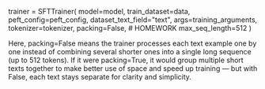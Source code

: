trainer = SFTTrainer(
    model=model,
    train_dataset=data,
    peft_config=peft_config,
    dataset_text_field="text",
    args=training_arguments,
    tokenizer=tokenizer,
    packing=False, # HOMEWORK
    max_seq_length=512
)


Here, packing=False means the trainer processes each text example one by one instead of combining several shorter ones into a single long sequence (up to 512 tokens).
If it were packing=True, it would group multiple short texts together to make better use of space and speed up training — but with False, each text stays separate for clarity and simplicity.